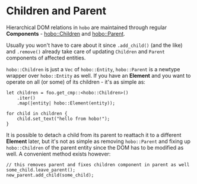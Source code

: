 # Children and Parent

Hierarchical DOM relations in `hobo` are maintained through regular **Components** - [hobo::Children](https://docs.rs/hobo/latest/hobo/hierarchy/struct.Children.html) and [hobo::Parent](https://docs.rs/hobo/latest/hobo/hierarchy/struct.Parent.html).   

Usually you won't have to care about it since `.add_child()` (and the like) and `.remove()` already take care of updating `Children` and `Parent` components of affected entities.

`hobo::Children` is just a `Vec` of `hobo::Entity`, `hobo::Parent` is a newtype wrapper over `hobo::Entity` as well. If you have an **Element** and you want to operate on all (or some) of its children - it's as simple as:

```rust,noplaypen
let children = foo.get_cmp::<hobo::Children>()
    .iter()
    .map(|entity| hobo::Element(entity));

for child in children {
    child.set_text("hello from hobo!");
}
```

It is possible to detach a child from its parent to reattach it to a different **Element** later, but it's not as simple as removing `hobo::Parent` and fixing up `hobo::Children` of the parent entity since the DOM has to be modified as well. A convenient method exists however:

```rust,noplaypen
// this removes parent and fixes children component in parent as well
some_child.leave_parent();
new_parent.add_child(some_child);
```
